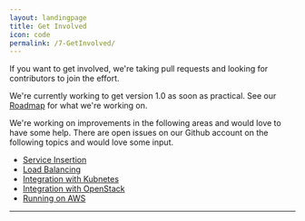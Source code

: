 ```yaml
---
layout: landingpage
title: Get Involved
icon: code
permalink: /7-GetInvolved/
---
```

If you want to get involved, we're taking pull requests and looking for contributors to join the effort.

We're currently working to get version 1.0 as soon as practical. See our [Roadmap](/6-Roadmap/) for what we're working on.

We're working on improvements in the following areas and would love to have some help. There are open issues on our Github account on the following topics and would love some input.

* [Service Insertion](http://www.github.com/romana)
* [Load Balancing](http://www.github.com/romana)
* [Integration with Kubnetes](http://www.github.com/romana)
* [Integration with OpenStack](http://www.github.com/romana)
* [Running on AWS](http://www.github.com/romana)

---


